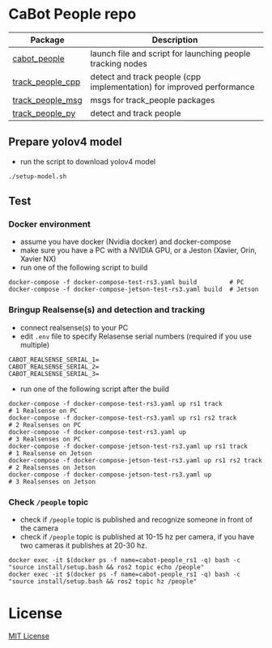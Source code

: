 # CaBot People repo

|Package|Description|
|---|---|
|[cabot_people](../cabot_people)|launch file and script for launching people tracking nodes|
|[track_people_cpp](../track_people_cpp)|detect and track people (cpp implementation) for improved performance|
|[track_people_msg](../track_people_msg)|msgs for track_people packages|
|[track_people_py](../track_people_py)|detect and track people|

## Prepare yolov4 model

- run the script to download yolov4 model

```
./setup-model.sh
```

## Test

### Docker environment

- assume you have docker (Nvidia docker) and docker-compose
- make sure you have a PC with a NVIDIA GPU, or a Jeston (Xavier, Orin, Xavier NX)
- run one of the following script to build

```
docker-compose -f docker-compose-test-rs3.yaml build         # PC
docker-compose -f docker-compose-jetson-test-rs3.yaml build  # Jetson
```

### Bringup Realsense(s) and detection and tracking

- connect realsense(s) to your PC
- edit `.env` file to specify Relasense serial numbers (required if you use multiple)
```
CABOT_REALSENSE_SERIAL_1=
CABOT_REALSENSE_SERIAL_2=
CABOT_REALSENSE_SERIAL_3=
```
- run one of the following script after the build

```
docker-compose -f docker-compose-test-rs3.yaml up rs1 track                   # 1 Realsense on PC
docker-compose -f docker-compose-test-rs3.yaml up rs1 rs2 track               # 2 Realsenses on PC
docker-compose -f docker-compose-test-rs3.yaml up                             # 3 Realsenses on PC
docker-compose -f docker-compose-jetson-test-rs3.yaml up rs1 track            # 1 Realsense on Jetson
docker-compose -f docker-compose-jetson-test-rs3.yaml up rs1 rs2 track        # 2 Realsenses on Jetson
docker-compose -f docker-compose-jetson-test-rs3.yaml up                      # 3 Realsenses on Jetson
```

### Check `/people` topic

- check if `/people` topic is published and recognize someone in front of the camera
- check if `/people` topic is published at 10-15 hz per camera, if you have two cameras it publishes at 20-30 hz.

```
docker exec -it $(docker ps -f name=cabot-people_rs1 -q) bash -c "source install/setup.bash && ros2 topic echo /people"
docker exec -it $(docker ps -f name=cabot-people_rs1 -q) bash -c "source install/setup.bash && ros2 topic hz /people"
```

# License

[MIT License](LICENSE)
